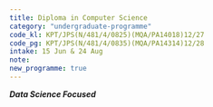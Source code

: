```yaml
---
title: Diploma in Computer Science
category: "undergraduate-programme"
code_kl: KPT/JPS(N/481/4/0825)(MQA/PA14018)12/27
code_pg: KPT/JPS(N/481/4/0835)(MQA/PA14314)12/28
intake: 15 Jun & 24 Aug
note: 
new_programme: true
---
```


<b><i>Data Science Focused</i></b>
<!-- <p>Top Up 1 Year to complete your degree in Australia <small>(T&C apply)</small></p> -->